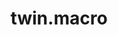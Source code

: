 ---
git: https://github.com/ben-rogerson/twin.macro
logohandle: github_twin_macro
sort: twinmacro
title: twin.macro
website: https://github.com/ben-rogerson/twin.macro
---